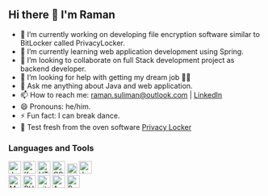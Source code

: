 ## Hi there 👋 I'm Raman


- 🔭 I’m currently working on developing file encryption software similar to BitLocker called PrivacyLocker.
- 🌱 I’m currently learning web application development using Spring.
- 👯 I’m looking to collaborate on full Stack development project as backend developer.
- 🤔 I’m looking for help with getting my dream job 👨‍💻
- 💬 Ask me anything about Java and web application.
- 📫 How to reach me: raman.suliman@outlook.com | [LinkedIn](https://github.com/RamanSuliman/// "Raman on LinkedIn")
- 😄 Pronouns: he/him.
- ⚡ Fun fact: I can break dance.
- 💎 Test fresh from the oven software [Privacy Locker](https://1drv.ms/u/s!AkRJN9K8zJDEsEMXcrsGzZXGSLev?e=XFD90s/// "Privacy Locker")

### Languages and Tools

<p>
      <img src="https://img.shields.io/badge/JavaScript-0C1116?logo=javascript&logoColor=F7DF1E" alt="JavaScript logo" title="JavaScript" height="25" />
      <img src="https://img.shields.io/badge/Kotlin-0C1116?logo=kotlin&logoColor=7F52FF" alt="Kotlin" title="Kotlin" height="25" />
      <img src="https://img.shields.io/badge/HTML5-0C1116?logo=html5&logoColor=E34F26" alt="HTML5 logo" title="HTML5" height="25" />
      <img src="https://img.shields.io/badge/CSS3-0C1116?logo=css3&logoColor=1572B6" alt="CSS3 logo" title="CSS3" height="25" />
      <img class="image" src="https://www.vectorlogo.zone/logos/java/java-icon.svg" height="20">
      <img src="https://img.shields.io/badge/Java-0C1116?logo=https://www.vectorlogo.zone/logos/java/java-icon.svg&logoColor=47A248" alt="Java logo" title="Java" height="25" />
      <br>
      <img src="https://img.shields.io/badge/MySQL-0C1116?logo=mysql&logoColor=00758F" alt="MySQL logo" title="MySQL" height="25" />
      <img src="https://img.shields.io/badge/PHP-0C1116?logo=PHP&logoColor=FFFFFF" alt="PHP logo" title="PHP" height="25" />
      <img src="https://img.shields.io/badge/git-0C1116?logo=git&logoColor=F05032" alt="git logo" title="git" height="25" />
      <img src="https://img.shields.io/badge/Android Studio-0C1116?logo=Android Studio&logoColor=F7DF1E" alt="Android Studio logo" title="Android Studio" height="25" />
      <img src="https://img.shields.io/badge/Bash-0C1116?logo=GNU Bash&logoColor=FFFFFF" alt="Bash logo" title="Bash" height="25" />
</p>
    








<!--
**RamanSuliman/RamanSuliman** is a ✨ _special_ ✨ repository because its `README.md` (this file) appears on your GitHub profile.

Adding a link with shortened name:
Link to [site name] (URL)

Here are some ideas to get you started:


-->

